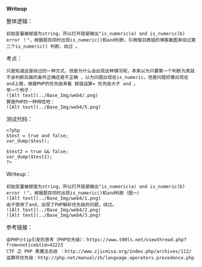 **Writeup**

整体逻辑：
    
    初始变量被赋值为string，所以打开就是输出"is_numeric(a) and is_numeric(b) error ！"，根据题目同时出现is_numeric()和and判断，引用暗羽表姐的博客截图来绕过第二个is_numeric() 判断，绕过 。

考点：
    
    只是知道这是绕过的一种方式，但是为什么会出现这种情况呢，本来以为只要第一个判断为真就不会判断后面的条件正确还是不正确 ，以为问题出现在is_numeric，但是问题好像出现在and上面，根据PHP的优先级来看 赋值运算= 优先级大于 and 。
    举一个例子：
    ![Alt text](../Base_Img/web4/.png)
    算是PHP的一种特性吧：
    ![Alt text](../Base_Img/web4/5.png)

测试代码：
    
    <?php 
    $test = true and false;
    var_dump($test);
    
    $test2 = true && false;
    var_dump($test2);
    ?>
    
Writeup：
    
    初始变量被赋值为string，所以打开就是输出"is_numeric(a) and is_numeric(b) error ！"，根据题目同时出现is_numeric()和and判断（图一）
    ![Alt text](../Base_Img/web4/1.png)
    由于使用了and，出现了PHP解析优先级的问题，绕过。
    ![Alt text](../Base_Img/web4/2.png)
    ![Alt text](../Base_Img/web4/3.png)

参考链接：

    由PHP小tip引发的思考（PHP优先级）：https://www.t00ls.net/viewthread.php?from=notice&tid=42223
    CTF 之 PHP 黑魔法总结 ：http://www.zjicmisa.org/index.php/archives/112/
    运算符优先级：http://php.net/manual/zh/language.operators.precedence.php